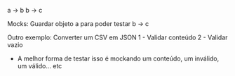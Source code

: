 a -> b
b -> c

Mocks: Guardar objeto a para poder testar b -> c

Outro exemplo: Converter um CSV em JSON
  1 - Validar conteúdo
  2 - Validar vazio

- A melhor forma de testar isso é mockando um conteúdo, um inválido, um válido... etc


